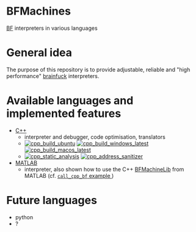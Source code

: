 # BFMachines
[BF](https://esolangs.org/wiki/Brainfuck) interpreters in various languages

# General idea
The purpose of this repository is to provide adjustable, reliable and "high performance" [brainfuck](https://esolangs.org/wiki/Brainfuck) interpreters.

# Available languages and implemented features

* [C++](cpp)
    * interpreter and debugger, code optimisation, translators
    * [![cpp_build_ubuntu](https://github.com/vil02/BFMachines/actions/workflows/cpp_build_ubuntu.yml/badge.svg)](https://github.com/vil02/BFMachines/actions/workflows/cpp_build_ubuntu.yml) [![cpp_build_windows_latest](https://github.com/vil02/BFMachines/actions/workflows/cpp_build_windows_latest.yml/badge.svg)](https://github.com/vil02/BFMachines/actions/workflows/cpp_build_windows_latest.yml) [![cpp_build_macos_latest](https://github.com/vil02/BFMachines/actions/workflows/cpp_build_macos_latest.yml/badge.svg)](https://github.com/vil02/BFMachines/actions/workflows/cpp_build_macos_latest.yml)
    * [![cpp_static_analysis](https://github.com/vil02/BFMachines/actions/workflows/cpp_static_analysis.yml/badge.svg)](https://github.com/vil02/BFMachines/actions/workflows/cpp_static_analysis.yml) [![cpp_address_sanitizer](https://github.com/vil02/BFMachines/actions/workflows/cpp_address_sanitizer.yml/badge.svg)](https://github.com/vil02/BFMachines/actions/workflows/cpp_address_sanitizer.yml)
* [MATLAB](matlab) 
    * interpreter, also shown how to use the C++ [BFMachineLib](cpp/BFMachineLib) from MATLAB (cf. [`call_cpp_bf` example ](matlab/examples/call_cpp_bf/run_cpp_bf.m))

# Future languages

* python
* ?
